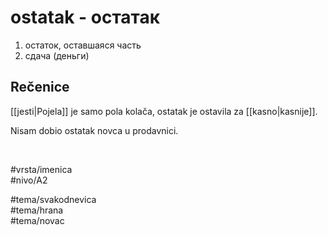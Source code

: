 # ostatak - остатак

1. остаток, оставшаяся часть  
2. сдача (деньги)  

## Rečenice

[[jesti|Pojela]] je samo pola kolača, ostatak je ostavila za [[kasno|kasnije]].

Nisam dobio ostatak novca u prodavnici.

<br>

#vrsta/imenica  
#nivo/A2  

#tema/svakodnevica  
#tema/hrana  
#tema/novac  
